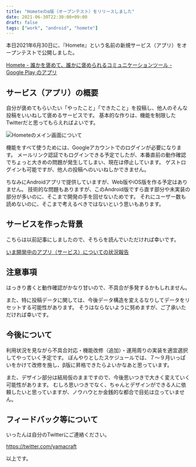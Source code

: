 ```yaml
---
title: "Hometeのα版（オープンテスト）をリリースしました"
date: 2021-06-30T22:30:00+09:00
draft: false
tags: ["work", "android", "homete"]
---
```


本日2021年6月30日に、『Homete』という名前の新規サービス（アプリ）をオープンテストで公開しました。

[Homete \- 誰かを褒めて、誰かに褒められるコミュニケーションツール \- Google Play のアプリ](https://play.google.com/store/apps/details?id=jp.yamaglo.homete)

## サービス（アプリ）の概要

自分が褒めてもらいたい「やったこと」「できたこと」を投稿し、他人のそんな投稿をいいねして褒めるサービスです。
基本的な作りは、機能を制限したTwitterだと思ってもらえればよいです。

![Hometeのメイン画面について](/note/image/release-homete-alpha/homete-manual-main.png)

機能をすべて使うためには、Googleアカウントでのログインが必要になります。
メールリンク認証でもログインできる予定でしたが、本番直前の動作確認でちょっと大きめの問題が発生してしまい、現在は停止しています。
ゲストログインも可能ですが、他人の投稿へのいいねしかできません。

ちなみにAndroidアプリで提供していますが、Web版やiOS版を作る予定はありません。
技術的な問題もありますが、このAndroid版ですら直す部分や未実装の部分が多いのに、そこまで開発の手を回せないためです。
それにユーザー数も読めないのに、そこまで考えるべきではないという思いもあります。

## サービスを作った背景

こちらは以前記事にしましたので、そちらを読んでいただければ幸いです。

[いま開発中のアプリ（サービス）についての状況報告](/note/product-report-homete-202105/)

## 注意事項

はっきり書くと動作確認がかなり甘いので、不具合が多発するかもしれません。

また、特に投稿データに関しては、今後データ構造を変えるなりしてデータをリセットする可能性があります。
そうはならないように努めますが、ご了承いただければ幸いです。

## 今後について

利用状況を見ながら不具合対応・機能改修（追加）・運用周りの実装を適宜選択してやっていく予定です。
ぼんやりとしたスケジュールでは、７〜９月いっぱいをかけて改修を施し、β版に昇格できたらよいかなあと思っています。

また、デザイン部分は結局仮のままですので、今後思いつきで大きく変えていく可能性があります。
むしろ思いつきでなく、ちゃんとデザインができる人に依頼したいと思っていますが、ノウハウとか金銭的な都合で目処は立っていません。

## フィードバック等について

いったんは自分のTwitterにご連絡ください。

https://twitter.com/yamacraft

以上です。